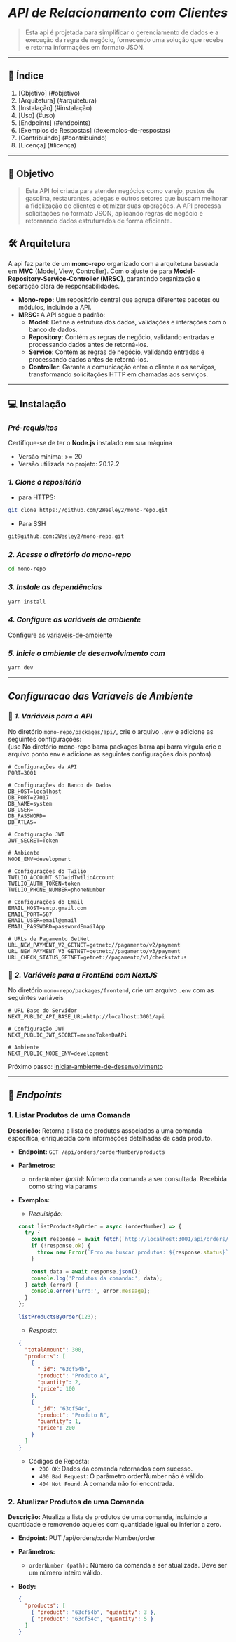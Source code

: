 # *API de Relacionamento com Clientes*
>
> Esta api é projetada para simplificar o gerenciamento de dados e a execução da regra de negócio,
> fornecendo uma solução que recebe e retorna informações em formato JSON.
>

---

## 📜 **Índice**  

1. [Objetivo] (#objetivo)  
2. [Arquitetura] (#arquitetura)  
3. [Instalação] (#instalação)  
4. [Uso] (#uso)  
5. [Endpoints] (#endpoints)  
6. [Exemplos de Respostas] (#exemplos-de-respostas)  
7. [Contribuindo] (#contribuindo)  
8. [Licença] (#licença)  

---

## 🎯 **Objetivo**  

> Esta API foi criada para atender negócios como varejo, postos de gasolina, restaurantes, adegas e outros setores que buscam melhorar a
> fidelização de clientes e otimizar suas operações.
> A API processa solicitações no formato JSON, aplicando regras de negócio e retornando dados estruturados de forma eficiente.

## 🛠️ **Arquitetura**  

A api faz parte de um **mono-repo** organizado com a arquitetura baseada em **MVC** (Model, View, Controller).
Com o ajuste de para  **Model-Repository-Service-Controller (MRSC)**, garantindo organização e separação clara de responsabilidades.

- **Mono-repo:** Um repositório central que agrupa diferentes pacotes ou módulos, incluindo a API.  
- **MRSC:** A API segue o padrão:  
  - **Model**: Define a estrutura dos dados, validações e interações com o banco de dados.
  - **Repository**: Contém as regras de negócio, validando entradas e processando dados antes de retorná-los.
  - **Service**: Contém as regras de negócio, validando entradas e processando dados antes de retorná-los.
  - **Controller**: Garante a comunicação entre o cliente e os serviços, transformando solicitações HTTP em chamadas aos serviços.

---

## 💻 **Instalação**

### *Pré-requisitos*

Certifique-se de ter o **Node.js** instalado em sua máquina

- Versão mínima: >= 20
- Versão utilizada no projeto: 20.12.2

### *1. Clone o repositório*

- para HTTPS:

```bash
git clone https://github.com/2Wesley2/mono-repo.git
```

- Para SSH

```bash
git@github.com:2Wesley2/mono-repo.git
```

### *2. Acesse o diretório do mono-repo*

```bash
cd mono-repo
```

### *3. Instale as dependências*

```bash
yarn install
```

### *4. Configure as variáveis de ambiente*

Configure as [variaveis-de-ambiente]

### *5. Inicie o ambiente de desenvolvimento com*

[iniciar-ambiente-de-desenvolvimento]: #5-inicie-o-ambiente-de-desenvolvimento-com

```bash
yarn dev
```

---

## *Configuracao das Variaveis de Ambiente*

[variaveis-de-ambiente]: #configuracao-das-variaveis-de-ambiente

### 🔑 *1. Variáveis para a API*

No diretório `mono-repo/packages/api/`, crie o arquivo `.env` e adicione as seguintes configurações:  
(use No diretório mono-repo barra packages barra api barra vírgula crie o arquivo ponto env e adicione as seguintes configurações dois pontos)

```plaintext
# Configurações da API
PORT=3001  

# Configurações do Banco de Dados
DB_HOST=localhost  
DB_PORT=27017  
DB_NAME=system  
DB_USER=  
DB_PASSWORD=  
DB_ATLAS=  

# Configuração JWT
JWT_SECRET=Token

# Ambiente
NODE_ENV=development  

# Configurações do Twilio
TWILIO_ACCOUNT_SID=idTwilioAccount
TWILIO_AUTH_TOKEN=token 
TWILIO_PHONE_NUMBER=phoneNumber  

# Configurações do Email
EMAIL_HOST=smtp.gmail.com  
EMAIL_PORT=587 
EMAIL_USER=email@email
EMAIL_PASSWORD=passwordEmailApp  

# URLs de Pagamento GetNet
URL_NEW_PAYMENT_V2_GETNET=getnet://pagamento/v2/payment  
URL_NEW_PAYMENT_V3_GETNET=getnet://pagamento/v3/payment  
URL_CHECK_STATUS_GETNET=getnet://pagamento/v1/checkstatus

```

### 🔑 *2. Variáveis para a FrontEnd com NextJS*

No diretório `mono-repo/packages/frontend`, crie um arquivo `.env` com as seguintes variáveis

```plaintext
# URL Base do Servidor  
NEXT_PUBLIC_API_BASE_URL=http://localhost:3001/api  
  
# Configuração JWT  
NEXT_PUBLIC_JWT_SECRET=mesmoTokenDaAPi
  
# Ambiente  
NEXT_PUBLIC_NODE_ENV=development  

```

Próximo passo:
[iniciar-ambiente-de-desenvolvimento]

---

## 🔌 *Endpoints*

### **1. Listar Produtos de uma Comanda**

  **Descrição:** Retorna a lista de produtos associados a uma comanda específica, enriquecida com informações detalhadas de cada produto.

- **Endpoint:** `GET /api/orders/:orderNumber/products`
- **Parâmetros:**
  - `orderNumber` *(path)*: Número da comanda a ser consultada. Recebida como string via params

- **Exemplos:**
  
  - *Requisição:*

  ```javascript
  const listProductsByOrder = async (orderNumber) => {
    try {
      const response = await fetch(`http://localhost:3001/api/orders/${orderNumber}/products`);
      if (!response.ok) {
        throw new Error(`Erro ao buscar produtos: ${response.status}`);
      }

      const data = await response.json();
      console.log('Produtos da comanda:', data);
    } catch (error) {
      console.error('Erro:', error.message);
    }
  };

  listProductsByOrder(123);
  ```
  
  - *Resposta:*

  ```json
  {
    "totalAmount": 300,
    "products": [
      {
        "_id": "63cf54b",
        "product": "Produto A",
        "quantity": 2,
        "price": 100
      },
      {
        "_id": "63cf54c",
        "product": "Produto B",
        "quantity": 1,
        "price": 200
      }
    ]
  }
  ```

  - Códigos de Reposta:
    - `200 OK`: Dados da comanda retornados com sucesso.
    - `400 Bad Request`: O parâmetro orderNumber não é válido.
    - `404 Not Found`: A comanda não foi encontrada.

### **2. Atualizar Produtos de uma Comanda**

  **Descrição:** Atualiza a lista de produtos de uma comanda, incluindo a quantidade e removendo aqueles com quantidade igual ou inferior a zero.

- **Endpoint:** PUT /api/orders/:orderNumber/order
- **Parâmetros:**
  - `orderNumber (path):` Número da comanda a ser atualizada. Deve ser um número inteiro válido.

- **Body:**

  ```json
  {
    "products": [
      { "product": "63cf54b", "quantity": 3 },
      { "product": "63cf54c", "quantity": 5 }
    ]
  }
  ```
